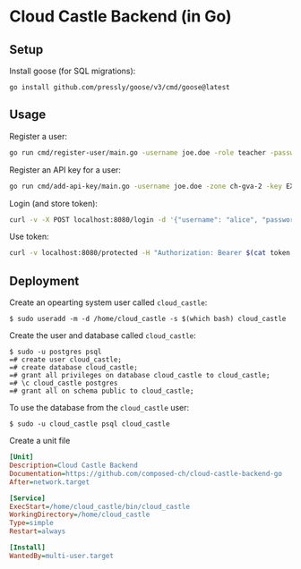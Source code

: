 # Cloud Castle Backend (in Go)

## Setup

Install goose (for SQL migrations):

    go install github.com/pressly/goose/v3/cmd/goose@latest

## Usage

Register a user:

```sh
go run cmd/register-user/main.go -username joe.doe -role teacher -password topsecret
```

Register an API key for a user:

```sh
go run cmd/add-api-key/main.go -username joe.doe -zone ch-gva-2 -key EXO… -secret SECRET…
```

Login (and store token):

```sh
curl -v -X POST localhost:8080/login -d '{"username": "alice", "password": "topsecret"}' | jq -r '.token' > token.txt
```

Use token:

```sh
curl -v localhost:8080/protected -H "Authorization: Bearer $(cat token.txt)"
```

## Deployment

Create an opearting system user called `cloud_castle`:

    $ sudo useradd -m -d /home/cloud_castle -s $(which bash) cloud_castle

Create the user and database called `cloud_castle`:

    $ sudo -u postgres psql
    =# create user cloud_castle;
    =# create database cloud_castle;
    =# grant all privileges on database cloud_castle to cloud_castle;
    =# \c cloud_castle postgres
    =# grant all on schema public to cloud_castle;

To use the database from the `cloud_castle` user:

    $ sudo -u cloud_castle psql cloud_castle

Create a unit file 

```ini
[Unit]
Description=Cloud Castle Backend
Documentation=https://github.com/composed-ch/cloud-castle-backend-go
After=network.target

[Service]
ExecStart=/home/cloud_castle/bin/cloud_castle
WorkingDirectory=/home/cloud_castle
Type=simple
Restart=always

[Install]
WantedBy=multi-user.target
```